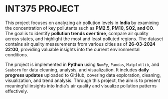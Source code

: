 # INT375 PROJECT

This project focuses on analyzing air pollution levels in **India** by examining the concentration of key pollutants such as **PM2.5, PM10, SO2, and CO**. The goal is to identify **pollution trends over time**, compare air quality across states, and highlight the most and least polluted regions. The dataset contains air quality measurements from various cities as of **26-03-2024 22:00**, providing valuable insights into the current environmental conditions.

The project is implemented in **Python** using `NumPy`, `Pandas`, `Matplotlib`, and `Seaborn` for data cleaning, analysis, and visualization. It includes **daily progress updates** uploaded to GitHub, covering data exploration, cleaning, visualization, and trend analysis. Through this project, the aim is to present meaningful insights into India's air quality and visualize pollution patterns effectively.
